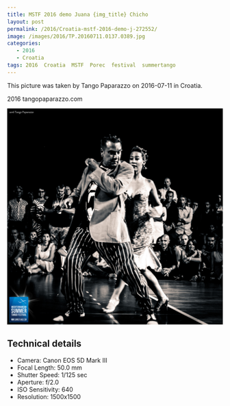 ```yaml
---
title: MSTF 2016 demo Juana {img_title} Chicho
layout: post
permalink: /2016/Croatia-mstf-2016-demo-j-272552/
image: /images/2016/TP.20160711.0137.0389.jpg
categories:
   - 2016
   - Croatia
tags: 2016  Croatia  MSTF  Porec  festival  summertango
---
```

   
This picture was taken by Tango Paparazzo on 2016-07-11 in Croatia.

2016 tangopaparazzo.com

![MSTF 2016 demo Juana {img_title} Chicho](/images/2016/TP.20160711.0137.0389.jpg)

## Technical details
* <i class="fa-solid fa-camera"></i> Camera: Canon EOS 5D Mark III
* <i class="fa-solid fa-square-caret-left"></i> Focal Length: 50.0 mm
* <i class="fa-solid fa-stopwatch"></i> Shutter Speed: 1/125 sec
* <i class="fa-solid fa-circle-dot"></i> Aperture: f/2.0
* <i class="fa-solid fa-lightbulb"></i> ISO Sensitivity: 640
* <i class="fa-solid fa-square-full"></i> Resolution: 1500x1500
